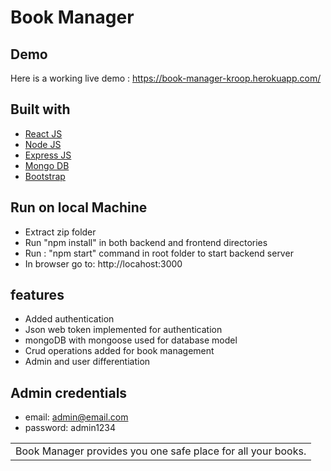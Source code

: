 # Book Manager

<table>
<tr>
<td>
  Book Manager provides you one safe place for all your books.
</td>

## Demo

Here is a working live demo : https://book-manager-kroop.herokuapp.com/

## Built with

- [React JS](https://reactjs.org/)
- [Node JS](https://nodejs.org/)
- [Express JS](https://expressjs.com/)
- [Mongo DB](https://www.mongodb.com/)
- [Bootstrap](http://getbootstrap.com/)

## Run on local Machine

- Extract zip folder
- Run "npm install" in both backend and frontend directories
- Run : "npm start" command in root folder to start backend server
- In browser go to: http://locahost:3000

## features

- Added authentication
- Json web token implemented for authentication
- mongoDB with mongoose used for database model
- Crud operations added for book management
- Admin and user differentiation

## Admin credentials

- email: admin@email.com
- password: admin1234
